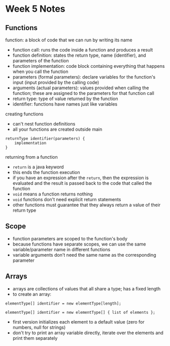 # Week 5 Notes

## Functions

function: a block of code that we can run by writing its
name

- function call: runs the code inside a function and
  produces a result
- function definition: states the return type, name
  (identifier), and parameters of the function
- function implementation: code block containing everything
  that happens when you call the function
- parameters (formal parameters): declare variables for
  the function's input (input provided by the calling code)
- arguments (actual parameters): values provided when
  calling the function; these are assigned to the parameters
  for that function call
- return type: type of value returned by the function
- identifier: functions have names just like variables

creating functions

- can't nest function definitions
- all your functions are created outside main

```
returnType identifier(parameters) {
    implementation
}
```

returning from a function

- `return` is a java keyword
- this ends the function execution
- if you have an expression after the `return`, then the
  expression is evaluated and the result is passed back
  to the code that called the function
- `void` means a function returns nothing
- `void` functions don't need explicit return statements
- other functions must guarantee that they always return
  a value of their return type

## Scope

- function parameters are scoped to the function's body
- because functions have separate scopes, we can use the
  same variable/parameter name in different functions
- variable arguments don't need the same name as the
  corresponding parameter

## Arrays

- arrays are collections of values that all share a type; has a fixed length
- to create an array:

```
elementType[] identifier = new elementType[length];

elementType[] identifier = new elementType[] { list of elements };
```

- first version initializes each element to a default value (zero for
  numbers, null for strings)
- don't try to print an array variable directly, iterate over the elements
  and print them separately

